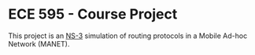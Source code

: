 ECE 595 - Course Project
========================

This project is an [NS-3] simulation of routing protocols
in a Mobile Ad-hoc Network (MANET).

[NS-3]: https://www.nsnam.org
